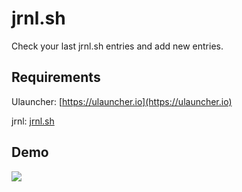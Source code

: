 # jrnl.sh

Check your last jrnl.sh entries and add new entries.

## Requirements

Ulauncher: [https://ulauncher.io](https://ulauncher.io)

jrnl: [jrnl.sh](htps://jrnl.sh)

## Demo

<img aligh="center" src="https://raw.githubusercontent.com/sebw/ulauncher-jrnl/master/demo.gif">
